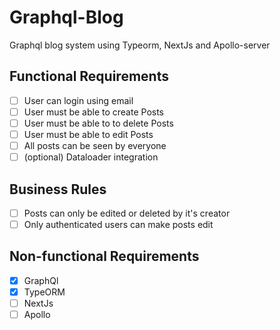# Graphql-Blog
Graphql blog system using Typeorm, NextJs and Apollo-server

## Functional Requirements
- [ ] User can login using email
- [ ] User must be able to create Posts
- [ ] User must be able to to delete Posts
- [ ] User must be able to edit Posts
- [ ] All posts can be seen by everyone
- [ ] (optional) Dataloader integration

## Business Rules
- [ ] Posts can only be edited or deleted by it's creator
- [ ] Only authenticated users can make posts edit

## Non-functional Requirements
- [x] GraphQl
- [x] TypeORM
- [ ] NextJs
- [ ] Apollo